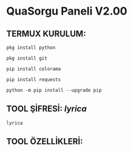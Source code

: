# QuaSorgu Paneli V2.00

## TERMUX KURULUM:

```
pkg install python
```
```
pkg install git
```
```
pip install colorama
```
```
pip install requests
```
```
python -m pip install --upgrade pip
```

## TOOL ŞİFRESİ: *lyrica*
```
lyrica
```

## TOOL ÖZELLİKLERİ:

